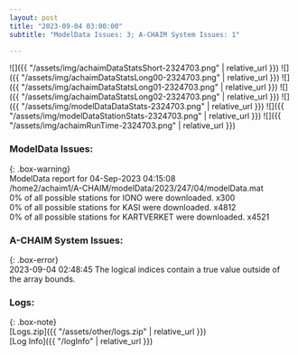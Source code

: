 ```yaml
---
layout: post
title: "2023-09-04 03:00:00"
subtitle: "ModelData Issues: 3; A-CHAIM System Issues: 1"

---
```


![]({{ "/assets/img/achaimDataStatsShort-2324703.png" | relative_url }})
![]({{ "/assets/img/achaimDataStatsLong00-2324703.png" | relative_url }})
![]({{ "/assets/img/achaimDataStatsLong01-2324703.png" | relative_url }})
![]({{ "/assets/img/achaimDataStatsLong02-2324703.png" | relative_url }})
![]({{ "/assets/img/modelDataDataStats-2324703.png" | relative_url }})
![]({{ "/assets/img/modelDataStationStats-2324703.png" | relative_url }})
![]({{ "/assets/img/achaimRunTime-2324703.png" | relative_url }})


### ModelData Issues:  
  
{: .box-warning}  
 ModelData report for 04-Sep-2023 04:15:08   
 /home2/achaim1/A-CHAIM/modelData/2023/247/04/modelData.mat   
 0% of all possible stations for IONO were downloaded. x300   
 0% of all possible stations for KASI were downloaded. x4812   
 0% of all possible stations for KARTVERKET were downloaded. x4521   
  
### A-CHAIM System Issues:  
  
{: .box-error}  
2023-09-04 02:48:45 The logical indices contain a true value outside of the array bounds.  

### Logs:  
  
{: .box-note}  
[Logs.zip]({{ "/assets/other/logs.zip" | relative_url }})  
[Log Info]({{ "/logInfo" | relative_url }})  
